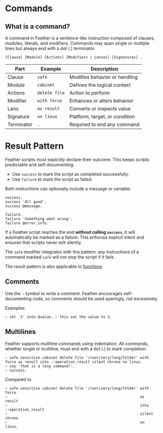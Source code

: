 # Commands

## What is a command?

A command in Feather is a sentence-like instruction composed of clauses, modules, literals, and modifiers. Commands may span single or multiple lines but always end with a dot (.) terminator.

```
[Clause] [Module] [Actions] [Modifiers / Lenses] [Signatures] .
```

| Part       | Example       | Description                    |
| ---------- | ------------- | ------------------------------ |
| Clause     | `safe`        | Modifies behavior or handling  |
| Module     | `cabinet`     | Defines the logical context    |
| Actions    | `delete file` | Action to perform              |
| Modifier   | `with force`  | Enhances or alters behavior    |
| Lens       | `as result`   | Converts or inspects value     |
| Signature  | `on linux`    | Platform, target, or condition |
| Terminator | `.`           | Required to end any command    |

# Result Pattern

Feather scripts must explicitly declare their outcome. This keeps scripts predictable and self-documenting.

- Use `success` to mark the script as completed successfully.
- Use `failure` to mark the script as failed.

Both instructions can optionally include a message or variable:

```
success.
success 'All good'.
success @message.

failure.
failure 'Something went wrong'.
failure @error_info.
```

If a Feather script reaches the end **without calling `success`**, it will automatically be marked as a failure. This enforces explicit intent and ensures that scripts never exit silently.

The `safe` modifier integrates with this pattern: any instructions of a command marked `safe` will not stop the script if it fails.

The result pattern is also applicable to [functions](./syntax/functions.md).

## Comments

Use the `~` symbol to write a comment. Feather encourages self-documenting code, so comments should be used sparingly, not excessively.

Examples:

```
~ set '3' into @value. ~ this set the value to 3.
```

## Multilines

Feather supports multiline commands using indentation. All commands, whether single or multiline, must end with a dot (.) to mark completion.

```sky
~ safe sensitive cabinet delete file '/root/very/long/folder' with force as result into ::operation_result silent chrono on linux.
~ say 'that is a long command!'.
~ success.
```

Compared to

```sky
~ safe sensitive cabinet delete file '/root/very/long/folder' with force
~                                                             as result
~                                                             into ::operation_result
~                                                             silent chrono
~                                                             on linux.
```
